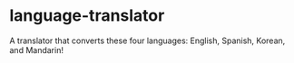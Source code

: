# language-translator
A translator that converts these four languages: English, Spanish, Korean, and Mandarin!
